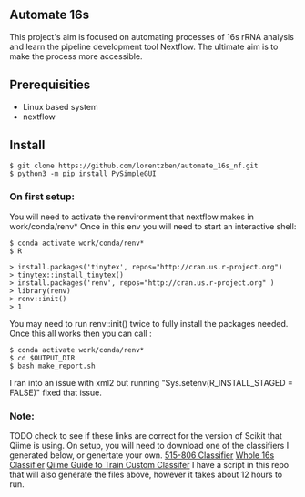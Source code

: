 Automate 16s
-------------------------------------------------
This project's aim is focused on automating processes of 16s rRNA analysis and learn the pipeline development tool Nextflow. The ultimate aim is to make the process more accessible. 

## Prerequisities
* Linux based system
* nextflow

## Install

```shell
$ git clone https://github.com/lorentzben/automate_16s_nf.git
$ python3 -m pip install PySimpleGUI
```

### On first setup:
You will need to activate the renvironment that nextflow makes in work/conda/renv*
Once in this env you will need to start an interactive shell:

```shell
$ conda activate work/conda/renv*
$ R

> install.packages('tinytex', repos="http://cran.us.r-project.org")
> tinytex::install_tinytex()
> install.packages('renv', repos="http://cran.us.r-project.org" )
> library(renv)
> renv::init()
> 1
```

You may need to run renv::init() twice to fully install the packages needed.
Once this all works then you can call :

```shell
$ conda activate work/conda/renv*
$ cd $OUTPUT_DIR
$ bash make_report.sh
```

I ran into an issue with xml2 but running "Sys.setenv(R_INSTALL_STAGED = FALSE)" fixed that issue. 

### Note:
TODO check to see if these links are correct for the version of Scikit that Qiime is using.
On setup, you will need to download one of the classifiers I generated below, or genertate your own. 
[515-806 Classifier](https://outlookuga-my.sharepoint.com/:u:/g/personal/bjl34716_uga_edu/EX3h7KrIg_5HqkUGhEkPyDYBbmEhBqsQzlLtIUAFyQzXDQ?e=Y2Y56B)
[Whole 16s Classifier](https://outlookuga-my.sharepoint.com/:u:/g/personal/bjl34716_uga_edu/EcydxUc2syZBnZLLT_Z9ISQBow7NdSRxYHxazvL9iCwxOQ?e=Yad1bX)
[Qiime Guide to Train Custom Classifer](https://docs.qiime2.org/2021.2/tutorials/feature-classifier/)
I have a script in this repo that will also generate the files above, however it takes about 12 hours to run. 


